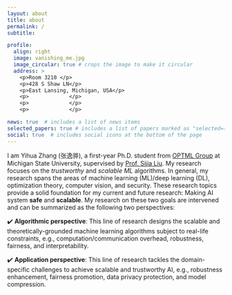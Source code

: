 ```yaml
---
layout: about
title: about
permalink: /
subtitle: 

profile:
  align: right
  image: vanishing_me.jpg
  image_circular: true # crops the image to make it circular
  address: >
    <p>Room 3210 </p>
    <p>428 S Shaw LN</p>
    <p>East Lansing, Michigan, USA</p>
    <p>             </p>
    <p>             </p>
    <p>             </p>

news: true  # includes a list of news items
selected_papers: true # includes a list of papers marked as "selected={true}"
social: true  # includes social icons at the bottom of the page
---
```


I am Yihua Zhang (张逸骅), a first-year Ph.D. student from [OPTML Group](https://www.optml-group.com/) at Michigan State University, supervised by [Prof. Sijia Liu](https://lsjxjtu.github.io/). My research focuses on the *trustworthy* and *scalable ML* algorithms. In general, my research spans the areas of machine learning (ML)/deep learning (DL), optimization theory, computer vision, and security. These research topics provide a solid foundation for my current and future research: Making AI system **safe** and **scalable**. My research on these two goals are intervened and can be summarized as the following two
perspectives:

:heavy_check_mark: **Algorithmic perspective**: This line of research designs the scalable and theoretically-grounded machine learning algorithms subject to real-life constraints, e.g., computation/communication overhead, robustness, fairness, and interpretability.

:heavy_check_mark: **Application perspective**: This line of research tackles the domain-specific challenges to achieve scalable and trustworthy AI, e.g., robustness enhancement, fairness promotion, data privacy protection, and model compression.



